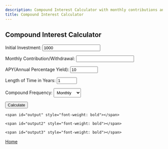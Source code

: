 ```yaml
---
description: Compound Interest Calculator with monthly contributions and withdrawals
title: Compound Interest Calculator
---
```

<script src="{{ base.url | prepend: site.url }}/assets/js/calculator.js"></script>
<script src="{{ base.url | prepend: site.url }}/assets/js/advertisement.js" defer></script>
<link id="stylesheet" rel="stylesheet" type="text/css" href="{{ base.url | prepend: site.url }}/assets/css/calculator.css">
<h2>Compound Interest Calculator</h2>
<h4 id= "advertisement"></h4>
<div class="calculator">   
    <p>
    <label>Initial Investment:</label>
    <input id="capital" type="number" value="1000" oninput="javascript: if (this.value.length > this.maxLength) this.value = this.value.slice(0, this.maxLength);" maxlength = "128" onkeypress= "return isNumberKey(event)">
    </p>
    <p>
    <label>Monthly Contribution/Withdrawal:</label>
    <input id="contribution" type="number" oninput="javascript: if (this.value.length > this.maxLength) this.value = this.value.slice(0, this.maxLength);" maxlength = "128" onkeypress= "return allowNegativeNumber(event)">
    </p>
    <p>
    <label>APY(Annual Percentage Yield):</label>
    <input type="number" value="10" min="0" max="100" step="0.01" id="myPercent" oninput="javascript: if (this.value.length > this.maxLength) this.value = this.value.slice(0, this.maxLength);" maxlength = "128" onkeypress= "return isNumberKey(event)"/>
     </p>
     <p>
    <label>Length of Time in Years:</label>
    <input type="number" value="1" min="0" max="100" step="1" id="lengthoftime" oninput="javascript: if (this.value.length > this.maxLength) this.value = this.value.slice(0, this.maxLength);" maxlength = "128" onkeypress= "return isNumberKey(event)"/><span></span>
     </p>
     <p> 
    <label for="compound">Compound Frequency:</label>
<select name="compound" id="compound" form="compoundform" style="padding: 5px;">
  <option value="daily">Daily</option>
  <option value="weekly">Weekly</option>
  <option selected value="monthly">Monthly</option>
  <option value="quarterly">Quarterly</option>
  <option value="yearly">Yearly</option>
</select>
</p>
<p>
<button onclick="calculate()">Calculate</button> 
</p>
       
  </div>
  <div class="result">
  
    <span id="output" style="font-weight: bold"></span>

    <span id="output2" style="font-weight: bold"></span>

    <span id="output3" style="font-weight: bold"></span>
</div>

<p><a href="https://www.passivecash.xyz/">Home</a></p>
